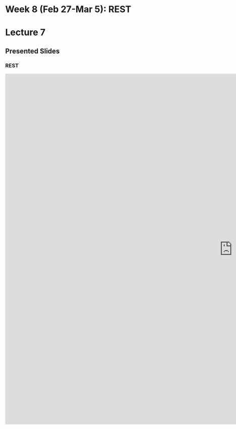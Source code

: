 # Week 8 (Feb 27-Mar 5): REST
# Lecture 7

## Presented Slides  

### REST

<div class="video-container-4by3"><iframe src="https://docs.google.com/presentation/d/e/2PACX-1vTmv4deaWpi6dn7KvdxOy_DGcHxxV38U5Y7gP3JLBkfdama-dj-slDvu84x0bOjfY9-iMqrY6-DVJ_d/embed?start=false&loop=false&delayms=3000" frameborder="0" width="1440" height="1109" allowfullscreen="true" mozallowfullscreen="true" webkitallowfullscreen="true"></iframe></iframe></div>

